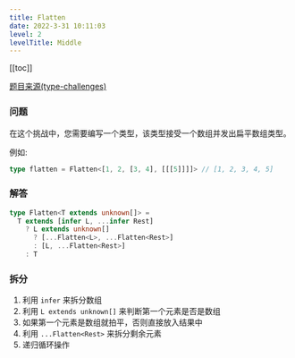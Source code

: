 ```yaml
---
title: Flatten
date: 2022-3-31 10:11:03
level: 2
levelTitle: Middle
---
```


[[toc]]

[题目来源(type-challenges)](https://github.com/type-challenges/type-challenges/blob/master/questions/459-medium-flatten/README.zh-CN.md)

### 问题
在这个挑战中，您需要编写一个类型，该类型接受一个数组并发出扁平数组类型。

例如:
```typescript
type flatten = Flatten<[1, 2, [3, 4], [[[5]]]]> // [1, 2, 3, 4, 5]
```

### 解答
```typescript
type Flatten<T extends unknown[]> = 
  T extends [infer L, ...infer Rest]
    ? L extends unknown[]
      ? [...Flatten<L>, ...Flatten<Rest>]
      : [L, ...Flatten<Rest>]
    : T
```

### 拆分
1. 利用 `infer` 来拆分数组
2. 利用 `L extends unknown[]` 来判断第一个元素是否是数组
3. 如果第一个元素是数组就拍平，否则直接放入结果中
4. 利用 `...Flatten<Rest>` 来拆分剩余元素
5. 递归循环操作
